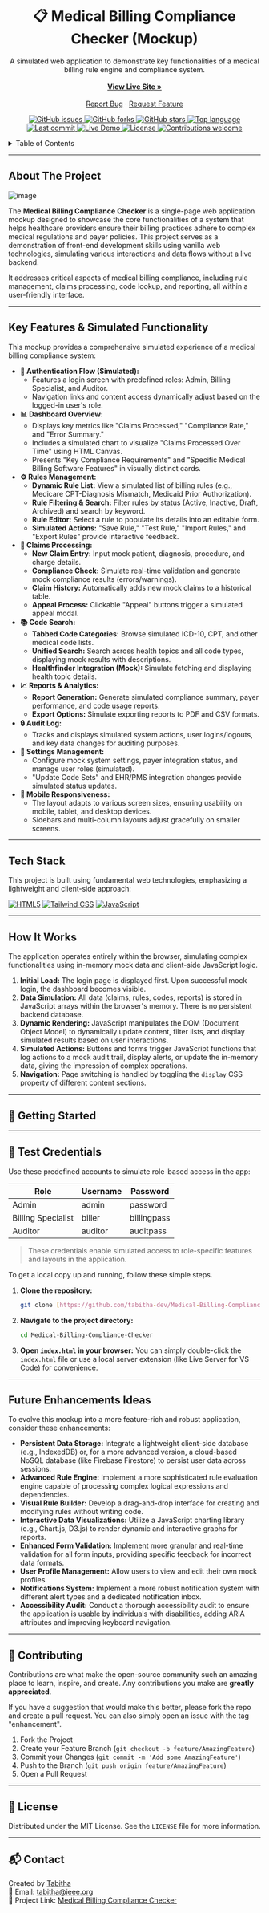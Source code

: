 
<div align="center">
  <h1 align="center">📋 Medical Billing Compliance Checker (Mockup)</h1>
  <p align="center">
    A simulated web application to demonstrate key functionalities of a medical billing rule engine and compliance system.
    <br /><br />
    <a href="https://tabitha-dev.github.io/Medical-Billing-Compliance-Checker/"><strong>View Live Site »</strong></a>
    <br /><br />
    <a href="https://github.com/tabitha-dev/Medical-Billing-Compliance-Checker/issues">Report Bug</a>
    ·
    <a href="https://github.com/tabitha-dev/Medical-Billing-Compliance-Checker/issues">Request Feature</a>
  </p>
</div>

<p align="center">
  <a href="https://img.shields.io/github/issues/tabitha-dev/Medical-Billing-Compliance-Checker">
    <img src="https://img.shields.io/github/issues/tabitha-dev/Medical-Billing-Compliance-Checker" alt="GitHub issues">
  </a>
  <a href="https://img.shields.io/github/forks/tabitha-dev/Medical-Billing-Compliance-Checker">
    <img src="https://img.shields.io/github/forks/tabitha-dev/Medical-Billing-Compliance-Checker" alt="GitHub forks">
  </a>
  <a href="https://img.shields.io/github/stars/tabitha-dev/Medical-Billing-Compliance-Checker">
    <img src="https://img.shields.io/github/stars/tabitha-dev/Medical-Billing-Compliance-Checker" alt="GitHub stars">
  </a>
  <a href="https://img.shields.io/github/languages/top/tabitha-dev/Medical-Billing-Compliance-Checker">
    <img src="https://img.shields.io/github/languages/top/tabitha-dev/Medical-Billing-Compliance-Checker" alt="Top language">
  </a>
  <a href="https://img.shields.io/github/last-commit/tabitha-dev/Medical-Billing-Compliance-Checker">
    <img src="https://img.shields.io/github/last-commit/tabitha-dev/Medical-Billing-Compliance-Checker" alt="Last commit">
  </a>
  <a href="https://tabitha-dev.github.io/Medical-Billing-Compliance-Checker/">
    <img src="https://img.shields.io/badge/demo-live-blue.svg" alt="Live Demo">
  </a>
  <a href="https://github.com/tabitha-dev/Medical-Billing-Compliance-Checker/blob/main/LICENSE">
    <img src="https://img.shields.io/badge/license-MIT-blue.svg" alt="License">
  </a>
  <a href="https://github.com/tabitha-dev/Medical-Billing-Compliance-Checker/issues">
    <img src="https://img.shields.io/badge/contributions-welcome-brightgreen.svg?style=flat" alt="Contributions welcome">
  </a>
</p>


<!-- TABLE OF CONTENTS -->
<details>
  <summary>Table of Contents</summary>
  <ol>
    <li><a href="#about-the-project">About The Project</a></li>
    <li><a href="#key-features--simulated-functionality">Key Features & Simulated Functionality</a></li>
    <li><a href="#tech-stack">Tech Stack</a></li>
    <li><a href="#how-it-works">How It Works</a></li>
    <li><a href="#getting-started">Getting Started</a></li>
    <li><a href="#future-enhancements-ideas">Future Enhancements Ideas</a></li>
    <li><a href="#contributing">Contributing</a></li>
    <li><a href="#license">License</a></li>
    <li><a href="#contact">Contact</a></li>
  </ol>
</details>

---

## About The Project

![image](https://github.com/user-attachments/assets/1c2767b3-02d0-48c4-98af-c1c623d37e24)


The **Medical Billing Compliance Checker** is a single-page web application mockup designed to showcase the core functionalities of a system that helps healthcare providers ensure their billing practices adhere to complex medical regulations and payer policies. This project serves as a demonstration of front-end development skills using vanilla web technologies, simulating various interactions and data flows without a live backend.

It addresses critical aspects of medical billing compliance, including rule management, claims processing, code lookup, and reporting, all within a user-friendly interface.

---


## Key Features & Simulated Functionality

This mockup provides a comprehensive simulated experience of a medical billing compliance system:

* **🔐 Authentication Flow (Simulated):**
    * Features a login screen with predefined roles: Admin, Billing Specialist, and Auditor.
    * Navigation links and content access dynamically adjust based on the logged-in user's role.
* **📊 Dashboard Overview:**
    * Displays key metrics like "Claims Processed," "Compliance Rate," and "Error Summary."
    * Includes a simulated chart to visualize "Claims Processed Over Time" using HTML Canvas.
    * Presents "Key Compliance Requirements" and "Specific Medical Billing Software Features" in visually distinct cards.
* **⚙️ Rules Management:**
    * **Dynamic Rule List:** View a simulated list of billing rules (e.g., Medicare CPT-Diagnosis Mismatch, Medicaid Prior Authorization).
    * **Rule Filtering & Search:** Filter rules by status (Active, Inactive, Draft, Archived) and search by keyword.
    * **Rule Editor:** Select a rule to populate its details into an editable form.
    * **Simulated Actions:** "Save Rule," "Test Rule," "Import Rules," and "Export Rules" provide interactive feedback.
* **🧾 Claims Processing:**
    * **New Claim Entry:** Input mock patient, diagnosis, procedure, and charge details.
    * **Compliance Check:** Simulate real-time validation and generate mock compliance results (errors/warnings).
    * **Claim History:** Automatically adds new mock claims to a historical table.
    * **Appeal Process:** Clickable "Appeal" buttons trigger a simulated appeal modal.
* **📚 Code Search:**
    * **Tabbed Code Categories:** Browse simulated ICD-10, CPT, and other medical code lists.
    * **Unified Search:** Search across health topics and all code types, displaying mock results with descriptions.
    * **Healthfinder Integration (Mock):** Simulate fetching and displaying health topic details.
* **📈 Reports & Analytics:**
    * **Report Generation:** Generate simulated compliance summary, payer performance, and code usage reports.
    * **Export Options:** Simulate exporting reports to PDF and CSV formats.
* **🔒 Audit Log:**
    * Tracks and displays simulated system actions, user logins/logouts, and key data changes for auditing purposes.
* **🔧 Settings Management:**
    * Configure mock system settings, payer integration status, and manage user roles (simulated).
    * "Update Code Sets" and EHR/PMS integration changes provide simulated status updates.
* **📱 Mobile Responsiveness:**
    * The layout adapts to various screen sizes, ensuring usability on mobile, tablet, and desktop devices.
    * Sidebars and multi-column layouts adjust gracefully on smaller screens.

---

## Tech Stack

This project is built using fundamental web technologies, emphasizing a lightweight and client-side approach:

<p align="left">
  <a href="https://developer.mozilla.org/en-US/docs/Web/HTML"><img src="https://img.shields.io/badge/HTML5-E34F26?style=for-the-badge&logo=html5&logoColor=white" alt="HTML5"></a>
  <a href="https://tailwindcss.com/"><img src="https://img.shields.io/badge/Tailwind_CSS-38B2AC?style=for-the-badge&logo=tailwind-css&logoColor=white" alt="Tailwind CSS"></a>
  <a href="https://developer.mozilla.org/en-US/docs/Web/JavaScript"><img src="https://img.shields.io/badge/JavaScript-F7DF1E?style=for-the-badge&logo=javascript&logoColor=black" alt="JavaScript"></a>
</p>

---

## How It Works

The application operates entirely within the browser, simulating complex functionalities using in-memory mock data and client-side JavaScript logic.

1.  **Initial Load:** The login page is displayed first. Upon successful mock login, the dashboard becomes visible.
2.  **Data Simulation:** All data (claims, rules, codes, reports) is stored in JavaScript arrays within the browser's memory. There is no persistent backend database.
3.  **Dynamic Rendering:** JavaScript manipulates the DOM (Document Object Model) to dynamically update content, filter lists, and display simulated results based on user interactions.
4.  **Simulated Actions:** Buttons and forms trigger JavaScript functions that log actions to a mock audit trail, display alerts, or update the in-memory data, giving the impression of complex operations.
5.  **Navigation:** Page switching is handled by toggling the `display` CSS property of different content sections.

---

## 🏁 Getting Started

---

## 🔐 Test Credentials

Use these predefined accounts to simulate role-based access in the app:

| Role              | Username | Password     |
|-------------------|----------|--------------|
| Admin             | admin    | password     |
| Billing Specialist| biller   | billingpass  |
| Auditor           | auditor  | auditpass    |

> These credentials enable simulated access to role-specific features and layouts in the application.

To get a local copy up and running, follow these simple steps.

1.  **Clone the repository:**
    ```bash
    git clone [https://github.com/tabitha-dev/Medical-Billing-Compliance-Checker.git](https://github.com/tabitha-dev/Medical-Billing-Compliance-Checker.git)
    ```
2.  **Navigate to the project directory:**
    ```bash
    cd Medical-Billing-Compliance-Checker
    ```
3.  **Open `index.html` in your browser:**
    You can simply double-click the `index.html` file or use a local server extension (like Live Server for VS Code) for convenience.

---

## Future Enhancements Ideas

To evolve this mockup into a more feature-rich and robust application, consider these enhancements:

* **Persistent Data Storage:** Integrate a lightweight client-side database (e.g., IndexedDB) or, for a more advanced version, a cloud-based NoSQL database (like Firebase Firestore) to persist user data across sessions.
* **Advanced Rule Engine:** Implement a more sophisticated rule evaluation engine capable of processing complex logical expressions and dependencies.
* **Visual Rule Builder:** Develop a drag-and-drop interface for creating and modifying rules without writing code.
* **Interactive Data Visualizations:** Utilize a JavaScript charting library (e.g., Chart.js, D3.js) to render dynamic and interactive graphs for reports.
* **Enhanced Form Validation:** Implement more granular and real-time validation for all form inputs, providing specific feedback for incorrect data formats.
* **User Profile Management:** Allow users to view and edit their own mock profiles.
* **Notifications System:** Implement a more robust notification system with different alert types and a dedicated notification inbox.
* **Accessibility Audit:** Conduct a thorough accessibility audit to ensure the application is usable by individuals with disabilities, adding ARIA attributes and improving keyboard navigation.

---

## 🤝 Contributing

Contributions are what make the open-source community such an amazing place to learn, inspire, and create. Any contributions you make are **greatly appreciated**.

If you have a suggestion that would make this better, please fork the repo and create a pull request. You can also simply open an issue with the tag "enhancement".

1.  Fork the Project
2.  Create your Feature Branch (`git checkout -b feature/AmazingFeature`)
3.  Commit your Changes (`git commit -m 'Add some AmazingFeature'`)
4.  Push to the Branch (`git push origin feature/AmazingFeature`)
5.  Open a Pull Request

---

## 📄 License

Distributed under the MIT License. See the `LICENSE` file for more information.

---

## 📬 Contact

Created by [Tabitha](https://github.com/tabitha-dev)  
📧 Email: tabitha@ieee.org  
🔗 Project Link: [Medical Billing Compliance Checker](https://github.com/tabitha-dev/Medical-Billing-Compliance-Checker)

````
